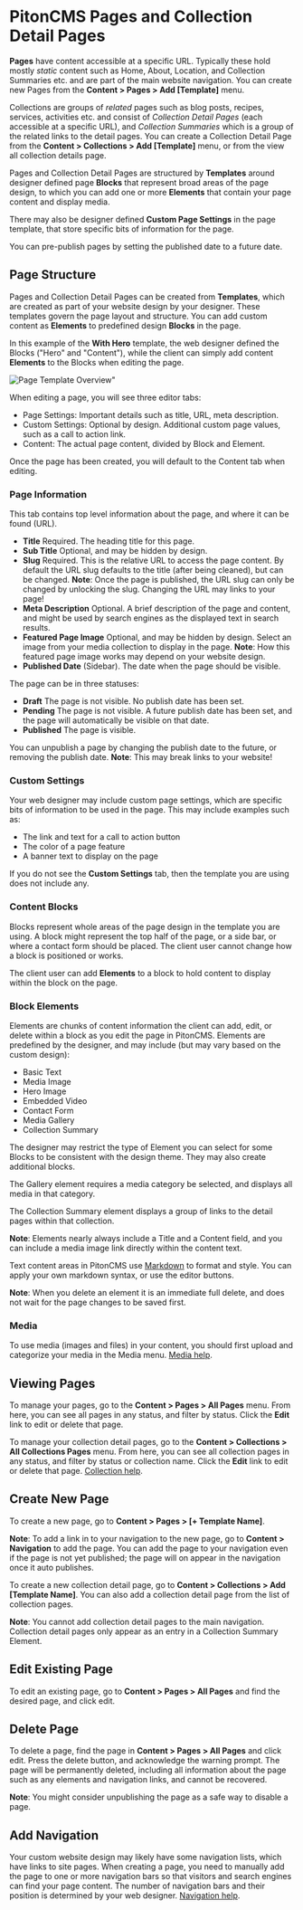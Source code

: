 # PitonCMS Pages and Collection Detail Pages

**Pages** have content accessible at a specific URL. Typically these hold mostly *static* content such as Home, About, Location, and Collection Summaries etc. and are part of the main website navigation. You can create new Pages from the **Content > Pages > Add [Template]** menu.

Collections are groups of *related* pages such as blog posts, recipes, services, activities etc. and consist of *Collection Detail Pages* (each accessible at a specific URL), and *Collection Summaries* which is a group of the related links to the detail pages. You can create a Collection Detail Page from the **Content > Collections > Add [Template]** menu, or from the view all collection details page.

Pages and Collection Detail Pages are structured by **Templates** around designer defined page **Blocks** that represent broad areas of the page design, to which you can add one or more **Elements** that contain your page content and display media.

There may also be designer defined **Custom Page Settings** in the page template, that store specific bits of information for the page.

You can pre-publish pages by setting the published date to a future date.

## Page Structure
Pages and Collection Detail Pages can be created from **Templates**, which are created as part of your website design by your designer. These templates govern the page layout and structure. You can add custom content as **Elements** to predefined design **Blocks** in the page.

In this example of the **With Hero** template, the web designer defined the Blocks ("Hero" and "Content"), while the client can simply add content **Elements** to the Blocks when editing the page.

![Page Template Overview"](/admin/img/help/pageBlockElementOverview.png)

When editing a page, you will see three editor tabs:
* Page Settings: Important details such as title, URL, meta description.
* Custom Settings: Optional by design. Additional custom page values, such as a call to action link.
* Content: The actual page content, divided by Block and Element.

Once the page has been created, you will default to the Content tab when editing.

### Page Information
This tab contains top level information about the page, and where it can be found (URL).

* **Title** Required. The heading title for this page.
* **Sub Title** Optional, and may be hidden by design.
* **Slug** Required. This is the relative URL to access the page content. By default the URL slug defaults to the title (after being cleaned), but can be changed. **Note**: Once the page is published, the URL slug can only be changed by unlocking the slug. Changing the URL may links to your page!
* **Meta Description** Optional. A brief description of the page and content, and might be used by search engines as the displayed text in search results.
* **Featured Page Image** Optional, and may be hidden by design. Select an image from your media collection to display in the page. **Note**: How this featured page image works may depend on your website design.
* **Published Date** (Sidebar). The date when the page should be visible.

The page can be in three statuses:

* **Draft** The page is not visible. No publish date has been set.
* **Pending** The page is not visible. A future publish date has been set, and the page will automatically be visible on that date.
* **Published** The page is visible.

You can unpublish a page by changing the publish date to the future, or removing the publish date. **Note**: This may break links to your website!

### Custom Settings
Your web designer may include custom page settings, which are specific bits of information to be used in the page. This may include examples such as:

* The link and text for a call to action button
* The color of a page feature
* A banner text to display on the page

If you do not see the **Custom Settings** tab, then the template you are using does not include any.

### Content Blocks
Blocks represent whole areas of the page design in the template you are using. A block might represent the top half of the page, or a side bar, or where a contact form should be placed. The client user cannot change how a block is positioned or works.

The client user can add **Elements** to a block to hold content to display within the block on the page.

### Block Elements
Elements are chunks of content information the client can add, edit, or delete within a block as you edit the page in PitonCMS. Elements are predefined by the designer, and may include (but may vary based on the custom design):

* Basic Text
* Media Image
* Hero Image
* Embedded Video
* Contact Form
* Media Gallery
* Collection Summary

The designer may restrict the type of Element you can select for some Blocks to be consistent with the design theme. They may also create additional blocks.

The Gallery element requires a media category be selected, and displays all media in that category.

The Collection Summary element displays a group of links to the detail pages within that collection.

**Note**: Elements nearly always include a Title and a Content field, and you can include a media image link directly within the content text.

Text content areas in PitonCMS use [Markdown](https://www.markdownguide.org/basic-syntax/) to format and style. You can apply your own markdown syntax, or use the editor buttons.

**Note**: When you delete an element it is an immediate full delete, and does not wait for the page changes to be saved first.

### Media
To use media (images and files) in your content, you should first upload and categorize your media in the Media menu. [Media help](/admin/help/adminMedia).

## Viewing Pages
To manage your pages, go to the **Content > Pages > All Pages** menu. From here, you can see all pages in any status, and filter by status. Click the **Edit** link to edit or delete that page.

To manage your collection detail pages, go to the **Content > Collections > All Collections Pages** menu. From here, you can see all collection pages in any status, and filter by status or collection name. Click the **Edit** link to edit or delete that page. [Collection help](/admin/help/adminCollection).

## Create New Page
To create a new page, go to **Content > Pages > [+ Template Name]**.

**Note**: To add a link in to your navigation to the new page, go to **Content > Navigation** to add the page. You can add the page to your navigation even if the page is not yet published; the page will on appear in the navigation once it auto publishes.

To create a new collection detail page, go to **Content > Collections > Add [Template Name]**. You can also add a collection detail page from the list of collection pages.

**Note**: You cannot add collection detail pages to the main navigation. Collection detail pages only appear as an entry in a Collection Summary Element.


## Edit Existing Page
To edit an existing page, go to **Content > Pages > All Pages** and find the desired page, and click edit.

## Delete Page
To delete a page, find the page in **Content > Pages > All Pages** and click edit. Press the delete button, and acknowledge the warning prompt. The page will be permanently deleted, including all information about the page such as any elements and navigation links, and cannot be recovered.

**Note**: You might consider unpublishing the page as a safe way to disable a page.

## Add Navigation
Your custom website design may likely have some navigation lists, which have links to site pages. When creating a page, you need to manually add the page to one or more navigation bars so that visitors and search engines can find your page content. The number of navigation bars and their position is determined by your web designer. [Navigation help](/admin/help/adminNavigation).
